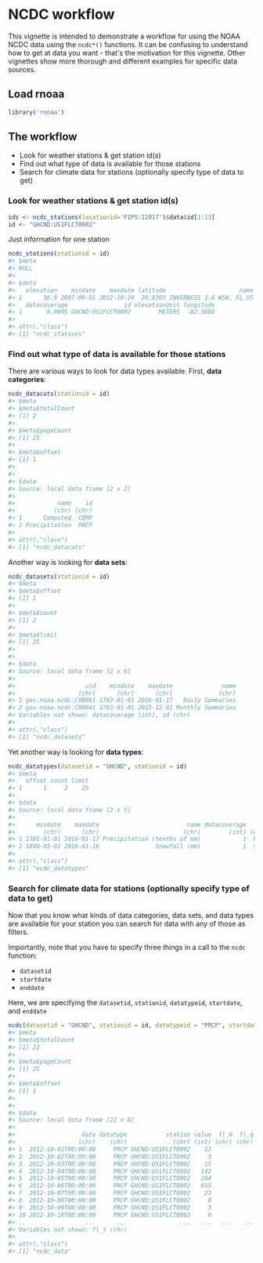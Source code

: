<!--
%\VignetteEngine{knitr::knitr}
%\VignetteIndexEntry{ncdc workflow}
%\VignetteEncoding{UTF-8}
-->



NCDC workflow
======

This vignette is intended to demonstrate a workflow for using the NOAA NCDC data using the `ncdc*()` functions. It can be confusing to understand how to get at data you want - that's the motivation for this vignette. Other vignettes show more thorough and different examples for specific data sources.


## Load rnoaa


```r
library('rnoaa')
```

## The workflow

* Look for weather stations & get station id(s)
* Find out what type of data is available for those stations
* Search for climate data for stations (optionally specify type of data to get)

### Look for weather stations & get station id(s)



```r
ids <- ncdc_stations(locationid='FIPS:12017')$data$id[1:13]
id <- "GHCND:US1FLCT0002"
```

Just information for one station


```r
ncdc_stations(stationid = id)
#> $meta
#> NULL
#> 
#> $data
#>   elevation    mindate    maxdate latitude                     name
#> 1      36.9 2007-09-01 2012-10-24  28.8303 INVERNESS 1.6 WSW, FL US
#>   datacoverage                id elevationUnit longitude
#> 1       0.9995 GHCND:US1FLCT0002        METERS  -82.3688
#> 
#> attr(,"class")
#> [1] "ncdc_stations"
```


### Find out what type of data is available for those stations

There are various ways to look for data types available. First, __data categories__:


```r
ncdc_datacats(stationid = id)
#> $meta
#> $meta$totalCount
#> [1] 2
#> 
#> $meta$pageCount
#> [1] 25
#> 
#> $meta$offset
#> [1] 1
#> 
#> 
#> $data
#> Source: local data frame [2 x 2]
#> 
#>            name    id
#>           (chr) (chr)
#> 1      Computed  COMP
#> 2 Precipitation  PRCP
#> 
#> attr(,"class")
#> [1] "ncdc_datacats"
```

Another way is looking for __data sets__:


```r
ncdc_datasets(stationid = id)
#> $meta
#> $meta$offset
#> [1] 1
#> 
#> $meta$count
#> [1] 2
#> 
#> $meta$limit
#> [1] 25
#> 
#> 
#> $data
#> Source: local data frame [2 x 6]
#> 
#>                    uid    mindate    maxdate              name
#>                  (chr)      (chr)      (chr)             (chr)
#> 1 gov.noaa.ncdc:C00861 1763-01-01 2016-01-17   Daily Summaries
#> 2 gov.noaa.ncdc:C00841 1763-01-01 2015-12-01 Monthly Summaries
#> Variables not shown: datacoverage (int), id (chr)
#> 
#> attr(,"class")
#> [1] "ncdc_datasets"
```

Yet another way is looking for __data types__:


```r
ncdc_datatypes(datasetid = "GHCND", stationid = id)
#> $meta
#>   offset count limit
#> 1      1     2    25
#> 
#> $data
#> Source: local data frame [2 x 5]
#> 
#>      mindate    maxdate                         name datacoverage    id
#>        (chr)      (chr)                        (chr)        (int) (chr)
#> 1 1781-01-01 2016-01-17 Precipitation (tenths of mm)            1  PRCP
#> 2 1840-05-01 2016-01-16                Snowfall (mm)            1  SNOW
#> 
#> attr(,"class")
#> [1] "ncdc_datatypes"
```

### Search for climate data for stations (optionally specify type of data to get)

Now that you know what kinds of data categories, data sets, and data types are available for your station you can search for data with any of those as filters.

Importantly, note that you have to specify three things in a call to the `ncdc` function:

* `datasetid`
* `startdate`
* `enddate`

Here, we are specifying the `datasetid`, `stationid`, `datatypeid`, `startdate`, and `enddate`


```r
ncdc(datasetid = "GHCND", stationid = id, datatypeid = "PRCP", startdate = "2012-10-01", enddate = "2013-01-01")
#> $meta
#> $meta$totalCount
#> [1] 22
#> 
#> $meta$pageCount
#> [1] 25
#> 
#> $meta$offset
#> [1] 1
#> 
#> 
#> $data
#> Source: local data frame [22 x 8]
#> 
#>                   date datatype           station value  fl_m  fl_q fl_so
#>                  (chr)    (chr)             (chr) (int) (chr) (chr) (chr)
#> 1  2012-10-01T00:00:00     PRCP GHCND:US1FLCT0002    13                 N
#> 2  2012-10-02T00:00:00     PRCP GHCND:US1FLCT0002     3                 N
#> 3  2012-10-03T00:00:00     PRCP GHCND:US1FLCT0002    15                 N
#> 4  2012-10-04T00:00:00     PRCP GHCND:US1FLCT0002   142                 N
#> 5  2012-10-05T00:00:00     PRCP GHCND:US1FLCT0002   244                 N
#> 6  2012-10-06T00:00:00     PRCP GHCND:US1FLCT0002   655                 N
#> 7  2012-10-07T00:00:00     PRCP GHCND:US1FLCT0002    23                 N
#> 8  2012-10-08T00:00:00     PRCP GHCND:US1FLCT0002     0                 N
#> 9  2012-10-09T00:00:00     PRCP GHCND:US1FLCT0002     3                 N
#> 10 2012-10-10T00:00:00     PRCP GHCND:US1FLCT0002     0                 N
#> ..                 ...      ...               ...   ...   ...   ...   ...
#> Variables not shown: fl_t (chr)
#> 
#> attr(,"class")
#> [1] "ncdc_data"
```

